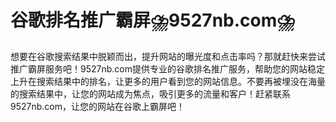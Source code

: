 # 谷歌排名推广霸屏⛈️9527nb.com⛈️

想要在谷歌搜索结果中脱颖而出，提升网站的曝光度和点击率吗？那就赶快来尝试推广霸屏服务吧！9527nb.com提供专业的谷歌排名推广服务，帮助您的网站稳定上升在搜索结果中的排名，让更多的用户看到您的网站信息。不要再被埋没在海量的搜索结果中，让您的网站成为焦点，吸引更多的流量和客户！赶紧联系9527nb.com，让您的网站在谷歌上霸屏吧！
